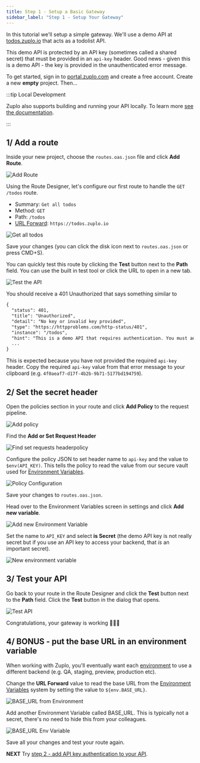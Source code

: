 ```yaml
---
title: Step 1 - Setup a Basic Gateway
sidebar_label: "Step 1 - Setup Your Gateway"
---
```


In this tutorial we'll setup a simple gateway. We'll use a demo API at
[todos.zuplo.io](https://todos.zuplo.io/todos) that acts as a todolist API.

This demo API is protected by an API key (sometimes called a shared secret) that
must be provided in an `api-key` header. Good news - given this is a demo API -
the key is provided in the unauthenticated error message.

To get started, sign in to [portal.zuplo.com](https://portal.zuplo.com) and
create a free account. Create a new **empty** project. Then...

:::tip Local Development

Zuplo also supports building and running your API locally. To learn more
[see the documentation](./local-development.md).

:::

## 1/ Add a route

Inside your new project, choose the `routes.oas.json` file and click **Add
Route**.

![Add Route](../../public/media/step-1-setup-basic-gateway/image.png)

Using the Route Designer, let's configure our first route to handle the
`GET /todos` route.

- Summary: `Get all todos`
- Method: `GET`
- Path: `/todos`
- [URL Forward](/docs/handlers/url-forward): `https://todos.zuplo.io`

![Get all todos](../../public/media/step-1-setup-basic-gateway/image-1.png)

Save your changes (you can click the disk icon next to `routes.oas.json` or
press CMD+S).

You can quickly test this route by clicking the **Test** button next to the
**Path** field. You can use the built in test tool or click the URL to open in a
new tab.

![Test the API](../../public/media/step-1-setup-basic-gateway/image-2.png)

You should receive a 401 Unauthorized that says something similar to

```txt
{
  "status": 401,
  "title": "Unauthorized",
  "detail": "No key or invalid key provided",
  "type": "https://httpproblems.com/http-status/401",
  "instance": "/todos",
  "hint": "This is a demo API that requires authentication. You must add a header 'api-key' with a value '4f0aeaf7-d17f-4b2b-9b71-5177bd194759'"
  ...
}
```

This is expected because you have not provided the required `api-key` header.
Copy the required `api-key` value from that error message to your clipboard
(e.g. `4f0aeaf7-d17f-4b2b-9b71-5177bd194759`).

## 2/ Set the secret header

Open the policies section in your route and click **Add Policy** to the request
pipeline.

![Add policy](../../public/media/step-1-setup-basic-gateway/image-3.png)

Find the **Add or Set Request Header**

![Find set requests headerpolicy](../../public/media/step-1-setup-basic-gateway/image-4.png)

Configure the policy JSON to set header name to `api-key` and the value to
`$env(API_KEY)`. This tells the policy to read the value from our secure vault
used for [Environment Variables](/docs/articles/environment-variables.md).

![Policy Configuration](../../public/media/step-1-setup-basic-gateway/image-10.png)

Save your changes to `routes.oas.json`.

Head over to the Environment Variables screen in settings and click **Add new
variable**.

![Add new Environment Variable](../../public/media/step-1-setup-basic-gateway/image-5.png)

Set the name to `API_KEY` and select **is Secret** (the demo API key is not
really secret but if you use an API key to access your backend, that _is_ an
important secret).

![New environment variable](../../public/media/step-1-setup-basic-gateway/image-6.png)

## 3/ Test your API

Go back to your route in the Route Designer and click the **Test** button next
to the **Path** field. Click the **Test** button in the dialog that opens.

![Test API](../../public/media/step-1-setup-basic-gateway/image-7.png)

Congratulations, your gateway is working 👏👏👏

## 4/ BONUS - put the base URL in an environment variable

When working with Zuplo, you'll eventually want each
[environment](/docs/articles/environments) to use a different backend (e.g. QA,
staging, preview, production etc).

Change the **URL Forward** value to read the base URL from the
[Environment Variables](/docs/articles/environment-variables) system by setting
the value to `${env.BASE_URL}`.

![BASE_URL from Environment](../../public/media/step-1-setup-basic-gateway/image-8.png)

Add another Environment Variable called BASE_URL. This is typically not a
secret, there's no need to hide this from your colleagues.

![BASE_URL Env Variable](../../public/media/step-1-setup-basic-gateway/image-9.png)

Save all your changes and test your route again.

**NEXT** Try
[step 2 - add API key authentication to your API](./step-2-add-api-key-auth.md).
